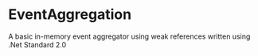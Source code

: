 # EventAggregation
A basic in-memory event aggregator using weak references written using .Net Standard 2.0
